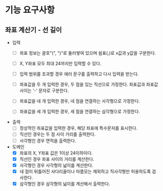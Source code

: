 # 기능 요구사항

## 좌표 계산기 - 선 길이
- 입력
    - [ ] 좌표 정보는 괄호"(", ")"로 둘러쌓여 있으며 쉼표(,)로 x값과 y값을 구분한다.
    - [ ] X, Y좌표 모두 최대 24까지만 입력할 수 있다.
    - [ ] 입력 범위를 초과할 경우 에러 문구를 출력하고 다시 입력을 받는다.
    - [ ] 좌표값을 두 개 입력한 경우, 두 점을 있는 직선으로 가정한다. 좌표값과 좌표값 사이는 '-' 문자로 구분한다.    
    - [ ] 좌표값을 네 개 입력한 경우, 네 점을 연결하는 사각형으로 가정한다.
    - [ ] 좌표값을 세 개 입력한 경우, 세 점을 연결하는 삼각형으로 가정한다.
      

- 출력
    - [ ] 정상적인 좌표값을 입력한 경우, 해당 좌표에 특수문자를 표시한다.
    - [ ] 직선인 경우는 두 점 사이 거리를 출력한다.
    - [ ] 사각형인 경우 면적을 출력한다.

- 도메인
    - [x] 좌표의 X, Y좌표 값은 1이상 24이하이다.
    - [x] 직선인 경우 좌표 사이의 거리를 계산한다.
    - [x] 사각형인 경우 사각형의 넓이를 계산한다.
    - [x] 네 점이 뒤틀어진 사다리꼴이나 마름모는 제외하고 직사각형만 허용하도록 검사한다.   
    - [x] 삼각형인 경우 삼각형의 넓이를 계산해서 출력한다.